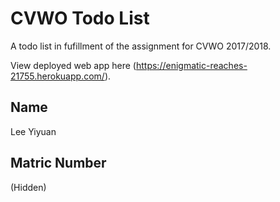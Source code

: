 # CVWO Todo List
A todo list in fufillment of the assignment for CVWO 2017/2018. 

View deployed web app here (https://enigmatic-reaches-21755.herokuapp.com/).

## Name
Lee Yiyuan

## Matric Number
(Hidden)
